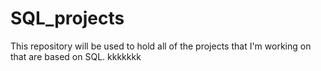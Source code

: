 # SQL_projects
This repository will be used to hold all of the projects that I'm working on that are based on SQL. 
kkkkkkk
